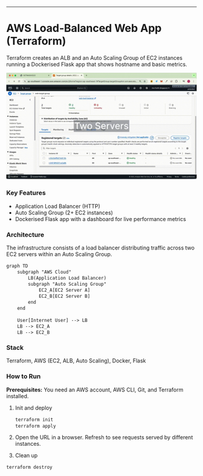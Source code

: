 
---

# AWS Load‑Balanced Web App (Terraform)

 Terraform creates an ALB and an Auto Scaling Group of EC2 instances running a Dockerised Flask app that shows hostname and basic metrics.

![Demo](assets/load_demo.gif)

### Key Features

- Application Load Balancer (HTTP)
- Auto Scaling Group (2+ EC2 instances)
- Dockerised Flask app with a dashboard for live performance metrics

### Architecture

The infrastructure consists of a load balancer distributing traffic across two EC2 servers within an Auto Scaling Group.

```mermaid
graph TD
    subgraph "AWS Cloud"
        LB(Application Load Balancer)
        subgraph "Auto Scaling Group"
            EC2_A[EC2 Server A]
            EC2_B[EC2 Server B]
        end
    end

    User[Internet User] --> LB
    LB --> EC2_A
    LB --> EC2_B
```

### Stack
Terraform, AWS (EC2, ALB, Auto Scaling), Docker, Flask

### How to Run

**Prerequisites:** You need an AWS account, AWS CLI, Git, and Terraform installed.

1) Init and deploy
   ```sh
   terraform init
   terraform apply
   ```

2) Open the URL in a browser. Refresh to see requests served by different instances.

3) Clean up
```sh
terraform destroy
```